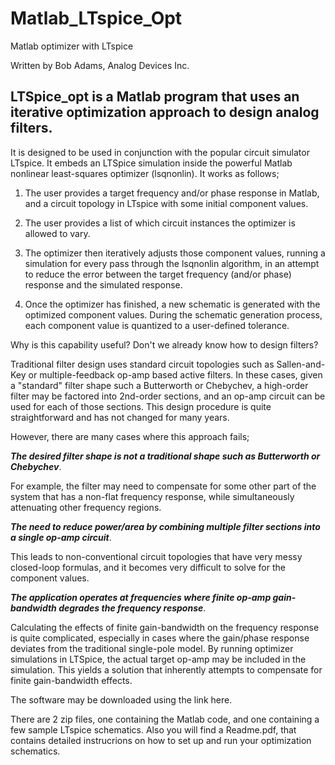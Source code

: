 # Matlab_LTspice_Opt
Matlab optimizer with LTspice

Written by Bob Adams, Analog Devices Inc.
## LTSpice_opt is a Matlab program that uses an iterative optimization approach to design analog filters. 
It is designed to be used in conjunction with the popular circuit simulator LTspice. It embeds an LTSpice simulation inside the powerful Matlab nonlinear least-squares optimizer (lsqnonlin). 
It works as follows;

1) The user provides a target frequency and/or phase response in Matlab, and a circuit topology in LTspice with some initial component values.
  
2) The user provides a list of which circuit instances the optimizer is allowed to vary.
  
3) The optimizer then iteratively adjusts those component values, running a simulation for every pass through the lsqnonlin algorithm, in an attempt to reduce the error between the target frequency (and/or phase) response and the simulated response.
  
4) Once the optimizer has finished, a new schematic is generated with the optimized component values. During the schematic generation process, each component value is quantized to a user-defined tolerance.

Why is this capability useful? Don't we already know how to design filters?

Traditional filter design uses standard circuit topologies such as Sallen-and-Key or multiple-feedback op-amp based active filters. In these cases, given a "standard" filter shape such a Butterworth or Chebychev, a high-order filter may be factored into 2nd-order sections, and an op-amp circuit can be used for each of those sections. This design procedure is quite straightforward and has not changed for many years.


However, there are many cases where this approach fails;

***The desired filter shape is not a traditional shape such as Butterworth or Chebychev***.

 For example, the filter may need to compensate for some other part of the system that has a non-flat frequency response, while simultaneously attenuating other frequency regions.

 ***The need to reduce power/area by combining multiple filter sections into a single op-amp circuit***.
 
This leads to non-conventional circuit topologies that have very messy closed-loop formulas, and it becomes very difficult to solve for the component values. 

 ***The application operates at frequencies where finite op-amp gain-bandwidth degrades the frequency response***.
 
Calculating the effects of finite gain-bandwidth on the frequency response is quite complicated, especially in cases where the gain/phase response deviates from the traditional single-pole model. By running optimizer simulations in LTSpice, the actual target op-amp may be included in the simulation. This yields a solution that inherently attempts to compensate for finite gain-bandwidth effects.

The software may be downloaded using the link here.

There are 2 zip files, one containing the Matlab code, and one containing a few sample LTspice schematics. Also you will find a Readme.pdf, that contains detailed instrucrions on how to set up and run your optimization schematics.


